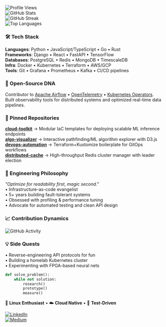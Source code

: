 ![Profile Views](https://komarev.com/ghpvc/?username=helenaatla506&color=blueviolet&style=flat-square)  
![GitHub Stats](https://github-readme-stats.vercel.app/api?username=helenaatla506&show_icons=true&theme=radical&hide_border=true&include_all_commits=true)  
![GitHub Streak](https://github-readme-streak-stats.herokuapp.com?user=helenaatla506&theme=radical&hide_border=true&date_format=M%20j%5B%2C%20Y%5D)  
![Top Languages](https://github-readme-stats.vercel.app/api/top-langs/?username=helenaatla506&layout=compact&theme=radical&hide_border=true&langs_count=8)

### 🛠️ Tech Stack  
**Languages**: Python • JavaScript/TypeScript • Go • Rust  
**Frameworks**: Django • React • FastAPI • TensorFlow  
**Databases**: PostgreSQL • Redis • MongoDB • TimescaleDB  
**Infra**: Docker • Kubernetes • Terraform • AWS/GCP  
**Tools**: Git • Grafana • Prometheus • Kafka • CI/CD pipelines  

### 🌱 Open-Source DNA  
Contributor to [Apache Airflow](https://github.com/apache/airflow) • [OpenTelemetry](https://github.com/open-telemetry) • [Kubernetes Operators](https://operatorhub.io/).  
Built observability tools for distributed systems and optimized real-time data pipelines.  

### 📌 Pinned Repositories  
[**cloud-toolkit**](https://github.com/helenaatla506/cloud-toolkit) → Modular IaC templates for deploying scalable ML inference endpoints  
[**algo-visualizer**](https://github.com/helenaatla506/algo-visualizer) → Interactive pathfinding/ML algorithm explorer with D3.js  
[**devops-automation**](https://github.com/helenaatla506/devops-automation) → Terraform+Kustomize boilerplate for GitOps workflows  
[**distributed-cache**](https://github.com/helenaatla506/distributed-cache) → High-throughput Redis cluster manager with leader election  

### 🧠 Engineering Philosophy  
_"Optimize for readability first, magic second."_  
• Infrastructure-as-code evangelist  
• 5+ years building fault-tolerant systems  
• Obsessed with profiling & performance tuning  
• Advocate for automated testing and clean API design  

### 📈 Contribution Dynamics  
![GitHub Activity](https://github-readme-activity-graph.vercel.app/graph?username=helenaatla506&theme=redical&hide_border=true&area=true&custom_title=Commit%20Flow)  

### 💡 Side Quests  
• Reverse-engineering API protocols for fun  
• Building a homelab Kubernetes cluster  
• Experimenting with FPGA-based neural nets  

```python
def solve_problem():
    while not solution:
        research()
        prototype()
        measure()
```  

🐧 **Linux Enthusiast** • ☁️ **Cloud Native** • 🧪 **Test-Driven**  

[![LinkedIn](https://img.shields.io/badge/-LinkedIn-0A66C2?style=flat-square&logo=linkedin&logoColor=white)](https://www.linkedin.com/in/#)  
[![Medium](https://img.shields.io/badge/-Medium-000000?style=flat-square&logo=medium&logoColor=white)](https://medium.com/@#)
